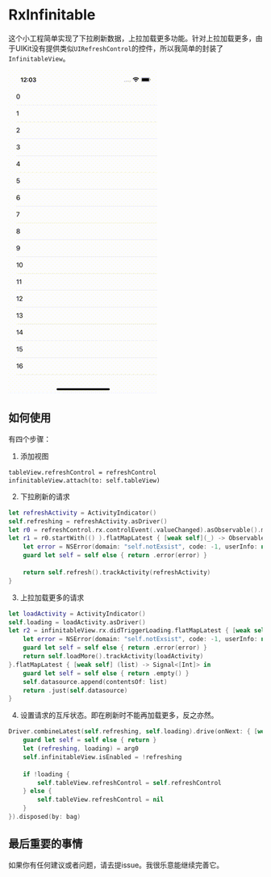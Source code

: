 # RxInfinitable
这个小工程简单实现了下拉刷新数据，上拉加载更多功能。针对上拉加载更多，由于UIKit没有提供类似`UIRefreshControl`的控件，所以我简单的封装了`InfinitableView`。

![screenshot](/Images/screen-record.gif)

## 如何使用
有四个步骤：
1. 添加视图

```
tableView.refreshControl = refreshControl
infinitableView.attach(to: self.tableView)
```

2. 下拉刷新的请求

```swift
let refreshActivity = ActivityIndicator()
self.refreshing = refreshActivity.asDriver()
let r0 = refreshControl.rx.controlEvent(.valueChanged).asObservable().map { () }
let r1 = r0.startWith(() ).flatMapLatest { [weak self](_) -> Observable<[Int]> in
    let error = NSError(domain: "self.notExsist", code: -1, userInfo: nil)
    guard let self = self else { return .error(error) }
    
    return self.refresh().trackActivity(refreshActivity)
}        
```

3. 上拉加载更多的请求

```swift
let loadActivity = ActivityIndicator()
self.loading = loadActivity.asDriver()
let r2 = infinitableView.rx.didTriggerLoading.flatMapLatest { [weak self] (_) -> Observable<[Int]> in
    let error = NSError(domain: "self.notExsist", code: -1, userInfo: nil)
    guard let self = self else { return .error(error) }
    return self.loadMore().trackActivity(loadActivity)
}.flatMapLatest { [weak self] (list) -> Signal<[Int]> in
    guard let self = self else { return .empty() }
    self.datasource.append(contentsOf: list)
    return .just(self.datasource)
}
```

4. 设置请求的互斥状态。即在刷新时不能再加载更多，反之亦然。

```swift
Driver.combineLatest(self.refreshing, self.loading).drive(onNext: { [weak self] (arg0) in
    guard let self = self else { return }
    let (refreshing, loading) = arg0
    self.infinitableView.isEnabled = !refreshing
        
    if !loading {
        self.tableView.refreshControl = self.refreshControl
    } else {
        self.tableView.refreshControl = nil
    }
}).disposed(by: bag)
```
## 最后重要的事情
如果你有任何建议或者问题，请去提issue。我很乐意能继续完善它。
